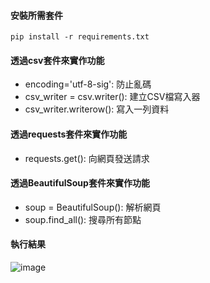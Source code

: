 #### 安裝所需套件
`pip install -r requirements.txt`

#### 透過csv套件來實作功能
- encoding='utf-8-sig': 防止亂碼
- csv_writer = csv.writer(): 建立CSV檔寫入器
- csv_writer.writerow(): 寫入一列資料

#### 透過requests套件來實作功能
- requests.get(): 向網頁發送請求

#### 透過BeautifulSoup套件來實作功能
- soup = BeautifulSoup(): 解析網頁
- soup.find_all(): 搜尋所有節點

#### 執行結果
![image](https://github.com/MinXiong-Huang/Crawler_Yahoo_New_Movie_In_A_Week/blob/master/img/Result.PNG)
